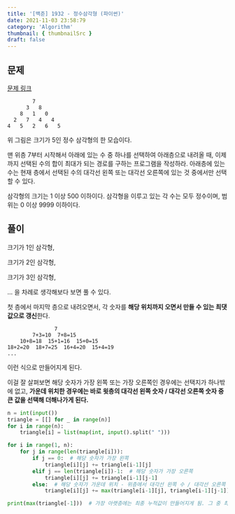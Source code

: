 ```yaml
---
title: '[백준] 1932 - 정수삼각형 (파이썬)'
date: 2021-11-03 23:58:79
category: 'Algorithm'
thumbnail: { thumbnailSrc }
draft: false
---
```


## 문제

[문제 링크](https://www.acmicpc.net/problem/1932)

```
        7
      3   8
    8   1   0
  2   7   4   4
4   5   2   6   5
```

위 그림은 크기가 5인 정수 삼각형의 한 모습이다.

맨 위층 7부터 시작해서 아래에 있는 수 중 하나를 선택하여 아래층으로 내려올 때, 이제까지 선택된 수의 합이 최대가 되는 경로를 구하는 프로그램을 작성하라. 아래층에 있는 수는 현재 층에서 선택된 수의 대각선 왼쪽 또는 대각선 오른쪽에 있는 것 중에서만 선택할 수 있다.

삼각형의 크기는 1 이상 500 이하이다. 삼각형을 이루고 있는 각 수는 모두 정수이며, 범위는 0 이상 9999 이하이다.



## 풀이

크기가 1인 삼각형,

크기가 2인 삼각형,

크기가 3인 삼각형,

... 을 차례로 생각해보다 보면 풀 수 있다.



첫 층에서 마지막 층으로 내려오면서, 각 숫자를 **해당 위치까지 오면서 만들 수 있는 최댓값으로 갱신**한다.

```
               7
        7+3=10  7+8=15
    10+8=18  15+1=16  15+0=15
18+2=20  18+7=25  16+4=20  15+4=19
...  
```



이런 식으로 만들어지게 된다.

이걸 잘 살펴보면 해당 숫자가 가장 왼쪽 또는 가장 오른쪽인 경우에는 선택지가 하나밖에 없고, **가운데 위치한 경우에는 바로 윗층의 대각선 왼쪽 숫자 / 대각선 오른쪽 숫자 중 큰 값을 선택해 더해나가게 된다.**



```python
n = int(input())
triangle = [[] for _ in range(n)]
for i in range(n):
    triangle[i] = list(map(int, input().split(" ")))

for i in range(1, n):
    for j in range(len(triangle[i])):
        if j == 0:  # 해당 숫자가 가장 왼쪽
            triangle[i][j] += triangle[i-1][j]
        elif j == len(triangle[i])-1:  # 해당 숫자가 가장 오른쪽
            triangle[i][j] += triangle[i-1][j-1]
        else:  # 해당 숫자가 가운데 위치 - 위층에서 대각선 왼쪽 수 / 대각선 오른쪽 수 둘 중 큰 값과 더함
            triangle[i][j] += max(triangle[i-1][j], triangle[i-1][j-1])

print(max(triangle[-1]))  # 가장 아랫층에는 최종 누적값이 만들어지게 됨. 그 중 최댓값 출력
```

